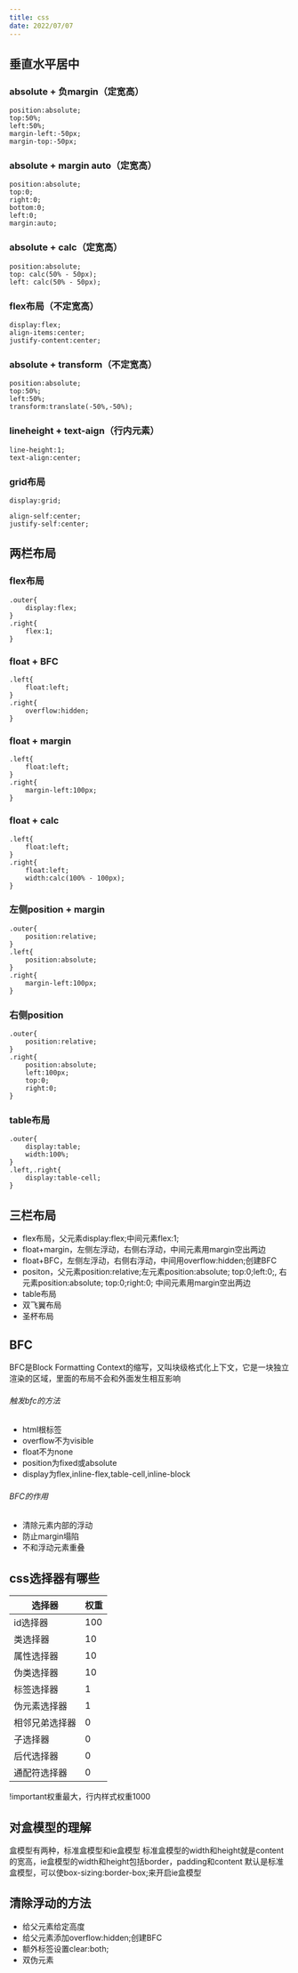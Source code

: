 ```yaml
---
title: css
date: 2022/07/07
---
```


## 垂直水平居中

### absolute + 负margin（定宽高）

```
position:absolute;
top:50%;
left:50%;
margin-left:-50px;
margin-top:-50px;
```

### absolute + margin auto（定宽高）

```
position:absolute;
top:0;
right:0;
bottom:0;
left:0;
margin:auto;
```

### absolute + calc（定宽高）

```
position:absolute;
top: calc(50% - 50px);
left: calc(50% - 50px);
```

### flex布局（不定宽高）

```
display:flex;
align-items:center;
justify-content:center;
```

### absolute + transform（不定宽高）

```
position:absolute;
top:50%;
left:50%;
transform:translate(-50%,-50%);
```

### lineheight + text-aign（行内元素）

```
line-height:1;
text-align:center;
```

### grid布局

```
display:grid;

align-self:center;
justify-self:center;
```

## 两栏布局

### flex布局

```
.outer{
    display:flex;
}
.right{
    flex:1;
}
```

### float + BFC

```
.left{
    float:left;
}
.right{
    overflow:hidden;
}
```

### float + margin

```
.left{
    float:left;
}
.right{
    margin-left:100px;
}
```

### float + calc

```
.left{
    float:left;
}
.right{
    float:left;
    width:calc(100% - 100px);
}
```

### 左侧position + margin

```
.outer{
    position:relative;
}
.left{
    position:absolute;
}
.right{
    margin-left:100px;
}
```

### 右侧position

```
.outer{
    position:relative;
}
.right{
    position:absolute;
    left:100px;
    top:0;
    right:0;
}
```

### table布局

```
.outer{
    display:table;
    width:100%;
}
.left,.right{
    display:table-cell;
}
```

## 三栏布局

- flex布局，父元素display:flex;中间元素flex:1;
- float+margin，左侧左浮动，右侧右浮动，中间元素用margin空出两边
- float+BFC，左侧左浮动，右侧右浮动，中间用overflow:hidden;创建BFC
- positon，父元素position:relative;左元素position:absolute; top:0;left:0;, 右元素position:absolute; top:0;right:0; 中间元素用margin空出两边
- table布局
- 双飞翼布局
- 圣杯布局

## BFC

BFC是Block Formatting Context的缩写，又叫块级格式化上下文，它是一块独立渲染的区域，里面的布局不会和外面发生相互影响

###### 触发bfc的方法

- html根标签
- overflow不为visible
- float不为none
- position为fixed或absolute
- display为flex,inline-flex,table-cell,inline-block

###### BFC的作用

- 清除元素内部的浮动
- 防止margin塌陷
- 不和浮动元素重叠

## css选择器有哪些

| 选择器         | 权重 |
| -------------- | ---- |
| id选择器       | 100  |
| 类选择器       | 10   |
| 属性选择器     | 10   |
| 伪类选择器     | 10   |
| 标签选择器     | 1    |
| 伪元素选择器   | 1    |
| 相邻兄弟选择器 | 0    |
| 子选择器       | 0    |
| 后代选择器     | 0    |
| 通配符选择器   | 0    |

!important权重最大，行内样式权重1000

## 对盒模型的理解

盒模型有两种，标准盒模型和ie盒模型
标准盒模型的width和height就是content的宽高，ie盒模型的width和height包括border，padding和content
默认是标准盒模型，可以使box-sizing:border-box;来开启ie盒模型

## 清除浮动的方法

- 给父元素给定高度
- 给父元素添加overflow:hidden;创建BFC
- 额外标签设置clear:both;
- 双伪元素
